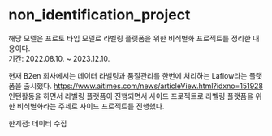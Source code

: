 # non_identification_project

해당 모델은 프로토 타입 모델로 라벨링 플랫폼을 위한 비식별화 프로젝트를 정리한 내용이다.  
기간: 2022.08.10. ~ 2023.12.10. 

현재 B2en 회사에서는 데이터 라벨링과 품질관리를 한번에 처리하는 Laflow라는 플랫폼을 출시했다. 
https://www.aitimes.com/news/articleView.html?idxno=151928 
인턴활동을 하면서 라벨링 플랫폼이 진행되면서 사이드 프로젝트로 라벨링 플랫폼을 위한 비식별화라는 주제로 사이드 프로젝트를 진행했다.


한계점: 데이터 수집
